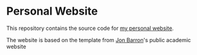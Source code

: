 # Personal Website

This repository contains the source code for [my personal website](https://hughyi.github.io/).



The website is based on the template from [Jon Barron](https://jonbarron.info/)'s public academic website
